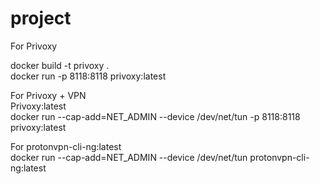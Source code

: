 # project
For Privoxy 

docker build -t privoxy . \
docker run -p 8118:8118 privoxy:latest

For Privoxy + VPN \
Privoxy:latest \
docker run --cap-add=NET_ADMIN --device /dev/net/tun -p 8118:8118 privoxy:latest

For protonvpn-cli-ng:latest \
docker run --cap-add=NET_ADMIN --device /dev/net/tun protonvpn-cli-ng:latest



